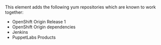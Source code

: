 This element adds the following yum repositories which are known to work together:

- OpenShift Origin Release 1
- OpenShift Origin dependencies
- Jenkins
- PuppetLabs Products